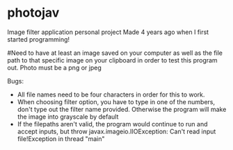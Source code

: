 # photojav
Image filter application personal project
Made 4 years ago when I first started programming!

#Need to have at least an image saved on your computer as well as the file path to that specific image on your clipboard in order to test this program out. Photo must be a png or jpeg

  
Bugs:
  - All file names need to be four characters in order for this to work.
  - When choosing filter option, you have to type in one of the numbers, don't type out the filter name provided. Otherwise the program will make the image into grayscale by default
  - If the filepaths aren't valid, the program would continue to run and accept inputs, but throw
    javax.imageio.IIOException: Can't read input file!Exception in thread "main" 
